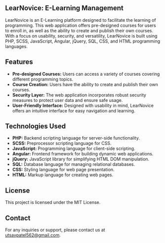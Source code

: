 <h2><b>LearNovice: E-Learning Management</b></h2>
<p type="justify">LearNovice is an E-Learning platform designed to facilitate the learning of programming. This web application offers pre-designed courses for users to enroll in, as well as the ability to create and publish their own courses. With a focus on usability, security, and versatility, LearNovice is built using PHP, SCSS, JavaScript, Angular, jQuery, SQL, CSS, and HTML programming languages.</p>

<h2><b>Features</b></h2>
<ul type="disc">
<li><b>Pre-designed Courses:</b> Users can access a variety of courses covering different programming topics.</li>
<li><b>Course Creation:</b> Users have the ability to create and publish their own courses.</li>
<li><b>Security Layer:</b> The web application incorporates robust security measures to protect user data and ensure safe usage.</li>
<li><b>User-Friendly Interface:</b> Designed with usability in mind, LearNovice offers an intuitive interface for easy navigation and learning.</li>
</ul>
<h2><b>Technologies Used</b></h2>
<ul type="disc">
<li><b>PHP:</b> Backend scripting language for server-side functionality.</li>
<li><b>SCSS:</b> Preprocessor scripting language for CSS.</li>
<li><b>JavaScript:</b> Programming language for client-side scripting.</li>
<li><b>Angular:</b> Frontend framework for building dynamic web applications.</li>
<li><b>jQuery:</b> JavaScript library for simplifying HTML DOM manipulation.</li>
<li><b>SQL:</b> Database language for managing relational databases.</li>
<li><b>CSS:</b> Styling language for web page presentation.</li>
<li><b>HTML:</b> Markup language for creating web pages.</li>
</ul>

<h2><b>License</b></h2>
This project is licensed under the MIT License.

<h2><b>Contact</b></h2>
For any inquiries or support, please contact us at <a href="mailto:utsavpatel562@gmail.com">utsavpatel562@gmail.com</a>.
